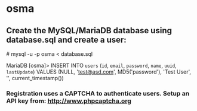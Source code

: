 # osma

## Create the MySQL/MariaDB database using database.sql and create a user:
\# mysql -u <username> -p osma < database.sql

MariaDB [osma]> INSERT INTO `users` (`id`, `email`, `password`, `name`, `uuid`, `lastUpdate`) VALUES (NULL, 'test@asd.com', MD5('password'), 'Test User', '', current_timestamp())

### Registration uses a CAPTCHA to authenticate users.  Setup an API key from:  http://www.phpcaptcha.org
